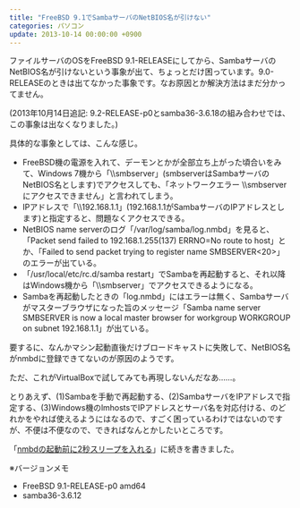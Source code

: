 ```yaml
---
title: "FreeBSD 9.1でSambaサーバのNetBIOS名が引けない"
categories: パソコン
update: 2013-10-14 00:00:00 +0900
---
```


ファイルサーバのOSをFreeBSD 9.1-RELEASEにしてから、SambaサーバのNetBIOS名が引けないという事象が出て、ちょっとだけ困っています。9.0-RELEASEのときは出てなかった事象です。なお原因とか解決方法はまだ分かってません。

(2013年10月14日追記: 9.2-RELEASE-p0とsamba36-3.6.18の組み合わせでは、この事象は出なくなりました。)

具体的な事象としては、こんな感じ。

- FreeBSD機の電源を入れて、デーモンとかが全部立ち上がった頃合いをみて、Windows 7機から「\\\\smbserver」(smbserverはSambaサーバのNetBIOS名とします)でアクセスしても、「ネットワークエラー \\\\smbserverにアクセスできません」と言われてしまう。
- IPアドレスで「\\\\192.168.1.1」(192.168.1.1がSambaサーバのIPアドレスとします)と指定すると、問題なくアクセスできる。
- NetBIOS name serverのログ「/var/log/samba/log.nmbd」を見ると、「Packet send failed to 192.168.1.255(137) ERRNO=No route to host」とか、「Failed to send packet trying to register name SMBSERVER<20>」のエラーが出ている。
- 「/usr/local/etc/rc.d/samba restart」でSambaを再起動すると、それ以降はWindows機から「\\\\smbserver」でアクセスできるようになる。
- Sambaを再起動したときの「log.nmbd」にはエラーは無く、Sambaサーバがマスターブラウザになった旨のメッセージ「Samba name server SMBSERVER is now a local master browser for workgroup WORKGROUP on subnet 192.168.1.1」が出ている。

要するに、なんかマシン起動直後だけブロードキャストに失敗して、NetBIOS名がnmbdに登録できてないのが原因のようです。

ただ、これがVirtualBoxで試してみても再現しないんだなあ……。

とりあえず、(1)Sambaを手動で再起動する、(2)SambaサーバをIPアドレスで指定する、(3)Windows機のlmhostsでIPアドレスとサーバ名を対応付ける、のどれかをやれば使えるようにはなるので、すごく困っているわけではないのですが、不便は不便なので、できればなんとかしたいところです。

「[nmbdの起動前に2秒スリープを入れる](20130211.html)」に続きを書きました。

※バージョンメモ

- FreeBSD 9.1-RELEASE-p0 amd64
- samba36-3.6.12
